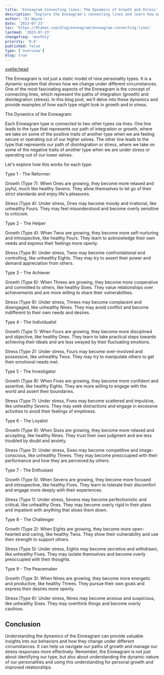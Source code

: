 ```yaml
---
title: 'Enneagram Connecting lines: The Dynamics of Growth and Stress'
description: "Explore the Enneagram's connecting lines and learn how each type transforms under stress and growth"
author: 'DJ Wayne'
date: '2023-07-23'
loc: 'https://9takes.com/blog/enneagram/enneagram-connecting-lines'
lastmod: '2023-07-23'
changefreq: 'monthly'
priority: '0.6'
published: false
type: ['overview']
blog: true
---
```


<svelte:head>

<!-- <meta property="og:image" content="" /> -->
  <link rel="canonical" href="https://9takes.com/blog/enneagram/enneagram-connecting-lines">
</svelte:head>
<!-- Take a free, ~5 min test here -->

<p class="firstLetter">The Enneagram is not just a static model of nine personality types. It is a dynamic system that shows how we change under different circumstances. One of the most fascinating aspects of the Enneagram is the concept of connecting lines, which represent the paths of integration (growth) and disintegration (stress). In this blog post, we'll delve into these dynamics and provide examples of how each type might look in growth and in stress.</p>

The Dynamics of the Enneagram:

Each Enneagram type is connected to two other types via lines. One line leads to the type that represents our path of integration or growth, where we take on some of the positive traits of another type when we are feeling secure or operating out of our higher selves. The other line leads to the type that represents our path of disintegration or stress, where we take on some of the negative traits of another type when we are under stress or operating out of our lower selves.

Let's explore how this works for each type:

Type 1 - The Reformer

Growth (Type 7): When Ones are growing, they become more relaxed and joyful, much like healthy Sevens. They allow themselves to let go of their strict standards and enjoy life's pleasures.

Stress (Type 4): Under stress, Ones may become moody and irrational, like unhealthy Fours. They may feel misunderstood and become overly sensitive to criticism.

Type 2 - The Helper

Growth (Type 4): When Twos are growing, they become more self-nurturing and introspective, like healthy Fours. They learn to acknowledge their own needs and express their feelings more openly.

Stress (Type 8): Under stress, Twos may become confrontational and controlling, like unhealthy Eights. They may try to assert their power and demand appreciation from others.

Type 3 - The Achiever

Growth (Type 6): When Threes are growing, they become more cooperative and committed to others, like healthy Sixes. They value relationships over achievements and are more willing to share their vulnerabilities.

Stress (Type 9): Under stress, Threes may become complacent and disengaged, like unhealthy Nines. They may avoid conflict and become indifferent to their own needs and desires.

Type 4 - The Individualist

Growth (Type 1): When Fours are growing, they become more disciplined and objective, like healthy Ones. They learn to take practical steps towards achieving their ideals and are less swayed by their fluctuating emotions.

Stress (Type 2): Under stress, Fours may become over-involved and possessive, like unhealthy Twos. They may try to manipulate others to get their emotional needs met.

Type 5 - The Investigator

Growth (Type 8): When Fives are growing, they become more confident and assertive, like healthy Eights. They are more willing to engage with the world and assert their boundaries.

Stress (Type 7): Under stress, Fives may become scattered and impulsive, like unhealthy Sevens. They may seek distractions and engage in excessive activities to avoid their feelings of emptiness.

Type 6 - The Loyalist

Growth (Type 9): When Sixes are growing, they become more relaxed and accepting, like healthy Nines. They trust their own judgment and are less troubled by doubt and anxiety.

Stress (Type 3): Under stress, Sixes may become competitive and image-conscious, like unhealthy Threes. They may become preoccupied with their performance and how they are perceived by others.

Type 7 - The Enthusiast

Growth (Type 5): When Sevens are growing, they become more focused and introspective, like healthy Fives. They learn to tolerate their discomfort and engage more deeply with their experiences.

Stress (Type 1): Under stress, Sevens may become perfectionistic and critical, like unhealthy Ones. They may become overly rigid in their plans and impatient with anything that slows them down.

Type 8 - The Challenger

Growth (Type 2): When Eights are growing, they become more open-hearted and caring, like healthy Twos. They show their vulnerability and use their strength to support others.

Stress (Type 5): Under stress, Eights may become secretive and withdrawn, like unhealthy Fives. They may isolate themselves and become overly preoccupied with their thoughts.

Type 9 - The Peacemaker

Growth (Type 3): When Nines are growing, they become more energetic and productive, like healthy Threes. They pursue their own goals and express their desires more openly.

Stress (Type 6): Under stress, Nines may become anxious and suspicious, like unhealthy Sixes. They may overthink things and become overly cautious.

## Conclusion

Understanding the dynamics of the Enneagram can provide valuable insights into our behaviors and how they change under different circumstances. It can help us navigate our paths of growth and manage our stress responses more effectively. Remember, the Enneagram is not just about identifying our type, but also about understanding the dynamic nature of our personalities and using this understanding for personal growth and improved relationships.
